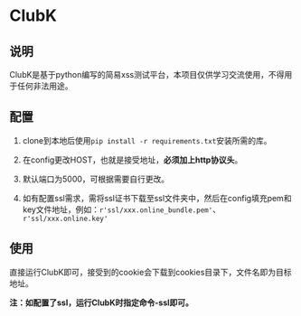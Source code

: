 # ClubK

## 说明

ClubK是基于python编写的简易xss测试平台，本项目仅供学习交流使用，不得用于任何非法用途。

## 配置

1. clone到本地后使用`pip install -r requirements.txt`安装所需的库。

2. 在config更改HOST，也就是接受地址，**必须加上http协议头**。

3. 默认端口为5000，可根据需要自行更改。

4. 如有配置ssl需求，需将ssl证书下载至ssl文件夹中，然后在config填充pem和key文件地址，例如：`r'ssl/xxx.online_bundle.pem'`、`r'ssl/xxx.online.key'`
## 使用

直接运行ClubK即可，接受到的cookie会下载到cookies目录下，文件名即为目标地址。

**注：如配置了ssl，运行ClubK时指定命令-ssl即可。**